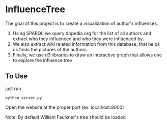 # InfluenceTree

The goal of this project is to create a visualization of author's influences. 

1) Using SPARQL we query dbpedia.org for the list of all authors and extract who they influenced and who they were influenced by. 
2) We also extract wiki related information from this database, that helps us finds the pictures of the authors. 
3) Finally, we use d3 libraries to draw an interactive graph that allows one to explore the influence tree

## To Use

just run 
```
python server.py
```
Open the website at the proper port (ex: localhost:8000) 

Note: By default William Faulkner's tree should be loaded  
